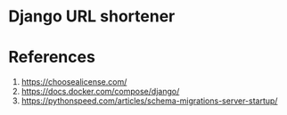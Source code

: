 # Django URL shortener

# References

1) https://choosealicense.com/
1) https://docs.docker.com/compose/django/
1) https://pythonspeed.com/articles/schema-migrations-server-startup/

